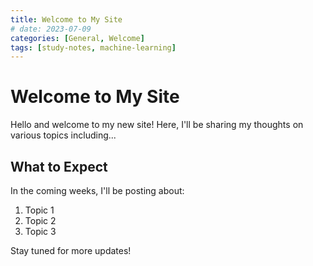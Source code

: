 ```yaml
---
title: Welcome to My Site
# date: 2023-07-09
categories: [General, Welcome]
tags: [study-notes, machine-learning]
---
```


# Welcome to My Site

Hello and welcome to my new site! Here, I'll be sharing my thoughts on various topics including...

## What to Expect

In the coming weeks, I'll be posting about:

1. Topic 1
2. Topic 2
3. Topic 3

Stay tuned for more updates!

